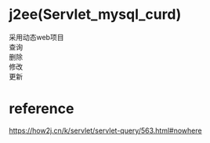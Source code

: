 # j2ee(Servlet_mysql_curd)
采用动态web项目  
查询  
删除   
修改  
更新  

# reference
https://how2j.cn/k/servlet/servlet-query/563.html#nowhere 
